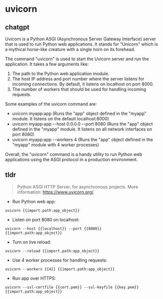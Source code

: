 # uvicorn 
## chatgpt 
Uvicorn is a Python ASGI (Asynchronous Server Gateway Interface) server that is used to run Python web applications. It stands for "Unicorn" which is a mythical horse-like creature with a single horn on its forehead. 

The command "uvicorn" is used to start the Uvicorn server and run the application. It takes a few arguments like:

1. The path to the Python web application module.
2. The host IP address and port number where the server listens for incoming connections. By default, it listens on localhost on port 8000.
3. The number of workers that should be used for handling incoming requests.

Some examples of the uvicorn command are:

- uvicorn myapp:app (Runs the "app" object defined in the "myapp" module. It listens on the default localhost:8000)
- uvicorn myapp:app --host 0.0.0.0 --port 8080 (Runs the "app" object defined in the "myapp" module. It listens on all network interfaces on port 8080)
- uvicorn myapp:app --workers 4 (Runs the "app" object defined in the "myapp" module with 4 worker processes)

Overall, the "uvicorn" command is a handy utility to run Python web applications using the ASGI protocol in a production environment. 

## tldr 
 
> Python ASGI HTTP Server, for asynchronous projects.
> More information: <https://www.uvicorn.org/>.

- Run Python web app:

`uvicorn {{import.path:app_object}}`

- Listen on port 8080 on localhost:

`uvicorn --host {{localhost}} --port {{8080}} {{import.path:app_object}}`

- Turn on live reload:

`uvicorn --reload {{import.path:app_object}}`

- Use 4 worker processes for handling requests:

`uvicorn --workers {{4}} {{import.path:app_object}}`

- Run app over HTTPS:

`uvicorn --ssl-certfile {{cert.pem}} --ssl-keyfile {{key.pem}} {{import.path:app_object}}`
